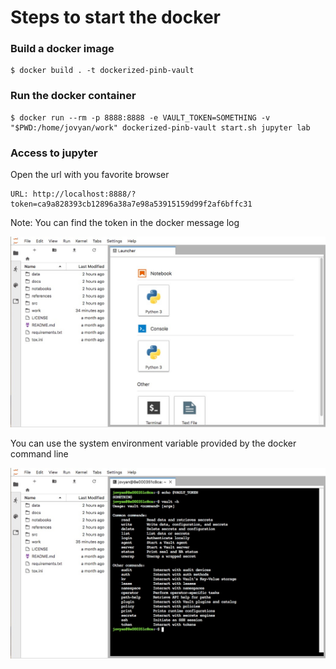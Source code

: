 # Steps to start the docker

### Build a docker image

```shell
$ docker build . -t dockerized-pinb-vault
```

### Run the docker container

```shell
$ docker run --rm -p 8888:8888 -e VAULT_TOKEN=SOMETHING -v "$PWD:/home/jovyan/work" dockerized-pinb-vault start.sh jupyter lab
```
### Access to jupyter 

Open the url with you favorite browser
```shell
URL: http://localhost:8888/?token=ca9a828393cb12896a38a7e98a53915159d99f2af6bffc31
```
Note: You can find the token in the docker message log

![Jupyter Lab Main page](images/jupyter.jpg "Jupyter Lab Main page")

You can use the system environment variable provided by the docker command line
  

![Jupyter Lab Terminal](images/jupyter_vault.jpg "Jupyter Lab Main page")
  





